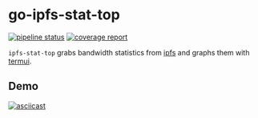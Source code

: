 # go-ipfs-stat-top

[![pipeline status](https://gitlab.com/coderlane/go-ipfs-stat-top/badges/master/pipeline.svg)](https://gitlab.com/coderlane/go-ipfs-stat-top/commits/master) [![coverage report](https://gitlab.com/coderlane/go-ipfs-stat-top/badges/master/coverage.svg)](https://gitlab.com/coderlane/go-ipfs-stat-top/commits/master)

`ipfs-stat-top` grabs bandwidth statistics from
[ipfs](https://github.com/ipfs/go-ipfs) and graphs them with
[termui](https://github.com/gizak/termui).

## Demo

[![asciicast](https://asciinema.org/a/A1bN9uM6dipZi1900mqpXaTCe.svg)](https://asciinema.org/a/A1bN9uM6dipZi1900mqpXaTCe)
